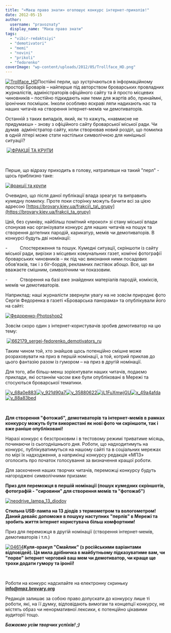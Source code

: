 ```yaml
---
title: "«Маєш право знати» оголошує конкурс інтернет-приколів!"
date: 2012-05-15
author: 
  username: "pravoznaty"
  display_name: "Маєш право знати"
tags: 
  - "vibir-redaktsiyi"
  - "demotivatori"
  - "memi"
  - "novini"
  - "prikoli"
  - "fedorenko"
coverImage: "wp-content/uploads/2012/05/Trollface_HD.png"
---
```


[![](https://mpz.brovary.org/wp-content/uploads/2012/05/Trollface_HD.png "Trollface_HD")](https://mpz.brovary.org/wp-content/uploads/2012/05/Trollface_HD.png)Постійні перли, що зустрічаються в інформаційному просторі Броварів – найперше під авторством броварських провладних журналістів, адміністраторів офіційного сайту та й просто місцевих чиновників – постійно підкидають нам теми для жартів або, принаймні, іронічних посмішок. Інколи особливо яскраві ляпи надихають нас та наших читачів на створення інтернет-мемів чи демотиваторів.

Останній з таких випадків, який, як то кажуть, «навмисне не придумаєш» - знову з офіційного сайту броварської міської ради. Чи думав  адміністратор сайту, коли створював новий розділ, що помилка в одній літері може стати настільки символічною для нинішньої ситуації?

 [![](https://mpz.brovary.org/wp-content/uploads/2012/05/krupy4.jpg "ФРАКЦІЇ ТА КРУПИ")](https://mpz.brovary.org/wp-content/uploads/2012/05/krupy4.jpg)

 

Перше, що відразу приходить в голову, натрапивши на такий "перл" - щось приблизно таке:

[![](https://mpz.brovary.org/wp-content/uploads/2012/05/krupy3.jpg "фракції та крупи")](https://mpz.brovary.org/wp-content/uploads/2012/05/krupy3.jpg)

Очевидно, що після даної публікації влада зреагує та виправить кумедну помилку. Проте поки сторінку можуть бачити всі за цією адресою [https://brovary.kiev.ua/frakcii\_ta\_grupy](https://brovary.kiev.ua/frakcii_ta_grupy)

Цей, без сумніву, найбільш помітний «прокол» зі стану міської влади спонукав нас організувати конкурс для наших читачів на пошук та створення дотепних пародій, карикатур, мемів чи демотиваторів. В конкурсі будуть дві номінації:

\-          Спостереження та пошук. Кумедні ситуації, скріншоти із сайту міської ради, вирізки з місцевих комунальних газет, комічні фотографії броварських чиновників – як під час виконання ними посадових обов’язків, так і з біг-бордів, рекламних листівок абощо. Все, що ви вважаєте смішним, символічним чи показовим.

\-          Створення на базі вже знайдених матеріалів пародій, коміксів, мемів чи демотиваторів.

Наприклад: наші журналісти звернули увагу на не зовсім природнє фото Сергія Федоренка в газеті «Броварська панорама» та опублікували його на сайті:

[![](https://mpz.brovary.org/wp-content/uploads/2012/05/Fedorenko-Photoshop2.jpg "Федоренко-Photoshop2")](https://mpz.brovary.org/wp-content/uploads/2012/05/Fedorenko-Photoshop2.jpg)

Зовсім скоро один з інтернет-користувачів зробив демотиватор на цю тему:

 [![](https://mpz.brovary.org/wp-content/uploads/2012/05/662179_sergej-fedorenko_demotivators_ru.jpg "662179_sergej-fedorenko_demotivators_ru")](https://mpz.brovary.org/wp-content/uploads/2012/05/662179_sergej-fedorenko_demotivators_ru.jpg)

Таким чином той, хто знайшов щось потенційно смішне може розраховувати на приз в першій номінації, а той, котрий приклав до цього фантазію разом із гумором – на приз в другій номінації.

Для того, аби більш-менш зорієнтувати наших читачів, подаємо приклади, які останнім часом вже були опубліковані в Мережі та стосуються броварської тематики.

[![](https://mpz.brovary.org/wp-content/uploads/2012/05/y_68a0e883.jpg "y_68a0e883")](https://mpz.brovary.org/wp-content/uploads/2012/05/y_68a0e883.jpg)[![](https://mpz.brovary.org/wp-content/uploads/2012/05/y_921d90a7.jpg "y_921d90a7")](https://mpz.brovary.org/wp-content/uploads/2012/05/y_921d90a7.jpg)[![](https://mpz.brovary.org/wp-content/uploads/2012/05/y_35880622.jpg "y_35880622")](https://mpz.brovary.org/wp-content/uploads/2012/05/y_35880622.jpg)[![](https://mpz.brovary.org/wp-content/uploads/2012/05/jL1FuXmwjGU.jpg "jL1FuXmwjGU")](https://mpz.brovary.org/wp-content/uploads/2012/05/jL1FuXmwjGU.jpg)[![](https://mpz.brovary.org/wp-content/uploads/2012/05/x_49a4afda.jpg "x_49a4afda")](https://mpz.brovary.org/wp-content/uploads/2012/05/x_49a4afda.jpg)[![](https://mpz.brovary.org/wp-content/uploads/2012/05/y_88a83bed.jpg "y_88a83bed")](https://mpz.brovary.org/wp-content/uploads/2012/05/y_88a83bed.jpg)

 

**Для створення "фотожаб", демотиваторів та інтернет-мемів в рамках конкурсу можуть бути використані як нові фото чи скріншоти, так і вже раніше опубліковані!**

Наразі конкурс є безстроковим і в тестовому режимі триватиме місяць, починаючи із сьогоднішнього дня. Роботи, що надходитимуть на конкурс, публікуватимуться на нашому сайті та в соціальних мережах по мірі їх надходження, а наприкінці конкурсу редакція «МПЗ» оголосить про початок голосування за визначення кращої роботи.

Для заохочення наших творчих читачів, переможці конкурсу будуть нагороджені символічними призами:

**Приз для переможця в першій номінації (пошук кумедних скріншотів, фотографій - "сировини" для створення мемів та "фотожаб")**

[![](https://mpz.brovary.org/wp-content/uploads/2012/05/neodrive_lampa_13_diodov.jpg "neodrive_lampa_13_diodov")](https://mpz.brovary.org/wp-content/uploads/2012/05/neodrive_lampa_13_diodov.jpg)

**Стильна USB-лампа на 13 діодів з термометром та вологометром! Даний девайс допоможе в пошуку наступних "перлів" в Мережі та зробить життя інтернет користувача більш комфортним!**

Приз для переможця в другій номінації (створення інтернет-мемів, демотиваторів і т.п.)

[![](https://mpz.brovary.org/wp-content/uploads/2012/05/04614.jpg "04614")](https://mpz.brovary.org/wp-content/uploads/2012/05/04614.jpg)**Куля-оракул "Смайлик" (з російськими варіантами відповідей). Ця мила дрібничка в майбутньому підказуватиме вам, чи "порве" інтернет черговий ваш мем чи демотиватор, чи краще ще трохи додати гумору та іронії!**

 

Роботи на конкурс надсилайте на електронну скриньку **info@mpz.brovary.org**

Редакція залишає за собою право допускати до конкурсу лише ті роботи, які, на її думку, відповідають вимогам та концепції конкурсу, не містять образ чи ненормативної лексики, є потенційно цікавими аудиторії тощо.

_**Бажаємо усім творчих успіхів! ;)**_
